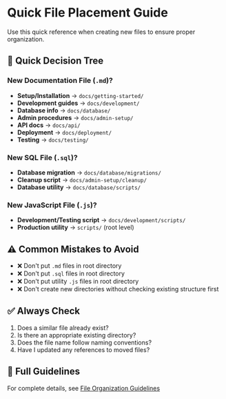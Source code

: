 # Quick File Placement Guide

Use this quick reference when creating new files to ensure proper organization.

## 🚀 Quick Decision Tree

### New Documentation File (`.md`)?
- **Setup/Installation** → `docs/getting-started/`
- **Development guides** → `docs/development/`
- **Database info** → `docs/database/`
- **Admin procedures** → `docs/admin-setup/`
- **API docs** → `docs/api/`
- **Deployment** → `docs/deployment/`
- **Testing** → `docs/testing/`

### New SQL File (`.sql`)?
- **Database migration** → `docs/database/migrations/`
- **Cleanup script** → `docs/admin-setup/cleanup/`
- **Database utility** → `docs/database/scripts/`

### New JavaScript File (`.js`)?
- **Development/Testing script** → `docs/development/scripts/`
- **Production utility** → `scripts/` (root level)

## ⚠️ Common Mistakes to Avoid

- ❌ Don't put `.md` files in root directory
- ❌ Don't put `.sql` files in root directory  
- ❌ Don't put utility `.js` files in root directory
- ❌ Don't create new directories without checking existing structure first

## ✅ Always Check

1. Does a similar file already exist?
2. Is there an appropriate existing directory?
3. Does the file name follow naming conventions?
4. Have I updated any references to moved files?

## 📖 Full Guidelines

For complete details, see [File Organization Guidelines](./FILE_ORGANIZATION.md)
